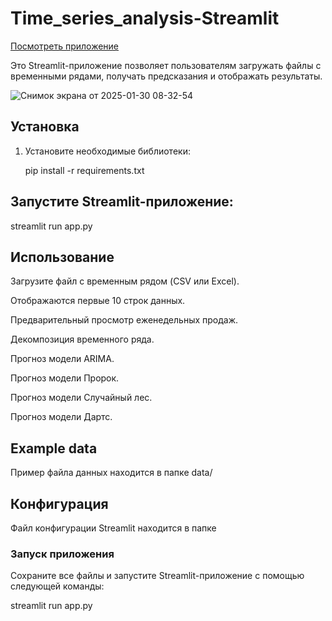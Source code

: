 # Time_series_analysis-Streamlit

[Посмотреть приложение](https://dashonokok-time-series-analysis-streamlit-app-yzmde8.streamlit.app/)


Это Streamlit-приложение позволяет пользователям загружать файлы с временными рядами, получать предсказания и отображать результаты.

![Снимок экрана от 2025-01-30 08-32-54](https://github.com/user-attachments/assets/fc2ade33-c593-458f-9c98-125dabce94c2)


## Установка

1. Установите необходимые библиотеки:
   
   pip install -r requirements.txt
   
## Запустите Streamlit-приложение:

streamlit run app.py

## Использование
Загрузите файл с временным рядом (CSV или Excel).

Отображаются первые 10 строк данных.

Предварительный просмотр еженедельных продаж.

Декомпозиция временного ряда.

Прогноз модели ARIMA.

Прогноз модели Пророк.

Прогноз модели Случайный лес.

Прогноз модели Дартс.

## Example data

Пример файла данных находится в папке data/

## Конфигурация
Файл конфигурации Streamlit находится в папке 

### Запуск приложения

Сохраните все файлы и запустите Streamlit-приложение с помощью следующей команды:

streamlit run app.py
